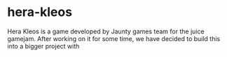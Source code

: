 # hera-kleos
 
Hera Kleos is a game developed by Jaunty games team for the juice gamejam. After working on it for some time, we have decided to build this into a bigger project with 
